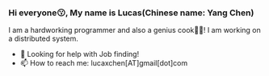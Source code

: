 ### Hi everyone😗, My name is Lucas(Chinese name: Yang Chen)

I am a hardworking programmer and also a genius cook🧑‍🍳!
I am working on a distributed system.

- 🤔 Looking for help with Job finding!
- 📫 How to reach me: lucaxchen[AT]gmail[dot]com

